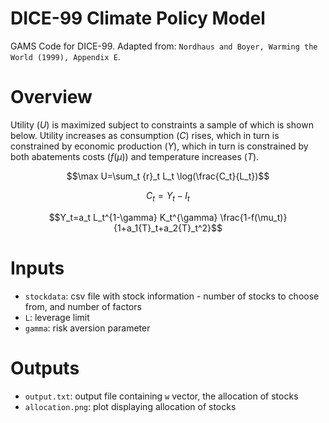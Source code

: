 # DICE-99 Climate Policy Model
GAMS Code for DICE-99. Adapted from: `Nordhaus and Boyer, Warming the World (1999), Appendix E`.

# Overview
Utility ($U$) is maximized subject to constraints a sample of which is shown below. Utility increases as consumption ($C$) rises, which in turn is constrained by economic production ($Y$), which in turn is constrained by both abatements costs ($f$($\mu$)) and temperature increases ($T$).

$$\max U=\sum_t {r}_t L_t \log(\frac{C_t}{L_t})$$

$$C_t=Y_t-I_t$$

$$Y_t=a_t L_t^{1-\gamma} K_t^{\gamma} \frac{1-f(\mu_t)}{1+a_1{T}_t+a_2{T}_t^2}$$




# Inputs

* `stockdata`: csv file with stock information - number of stocks to choose from, and number of factors
* `L`: leverage limit
* `gamma`: risk aversion parameter


# Outputs

* `output.txt`: output file containing `w` vector, the allocation of stocks
* `allocation.png`: plot displaying allocation of stocks
